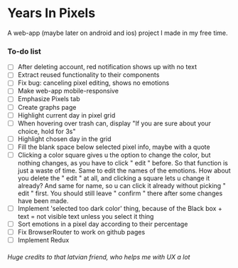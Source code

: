 # Years In Pixels

A web-app (maybe later on android and ios) project I made in my free time.

### To-do list

- [ ] After deleting account, red notification shows up with no text
- [ ] Extract reused functionality to their components
- [ ] Fix bug: canceling pixel editing, shows no emotions
- [ ] Make web-app mobile-responsive
- [ ] Emphasize Pixels tab
- [ ] Create graphs page
- [ ] Highlight current day in pixel grid
- [ ] When hovering over trash can, display "If you are sure about your choice, hold for 3s"
- [ ] Highlight chosen day in the grid
- [ ] Fill the blank space below selected pixel info, maybe with a quote
- [ ] Clicking a color square gives u the option to change the color, but nothing changes, as you have to click " edit " before. So that function is just a waste of time. Same to edit the names of the emotions. How about you delete the " edit " at all, and clicking a square lets u change it already? And same for name, so u can click it already without picking " edit " first. You should still leave " confirm " there after some changes have been made. 
- [ ] Implement 'selected too dark color' thing, because of the Black box + text = not visible text unless you select it thing
- [ ] Sort emotions in a pixel day according to their percentage
- [ ] Fix BrowserRouter to work on github pages
- [ ] Implement Redux

###### Huge credits to that latvian friend, who helps me with UX a lot